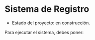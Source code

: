 <h1> Sistema de Registro </h1>

- Estado del proyecto: en construcción.

Para ejecutar el sistema, debes poner:
